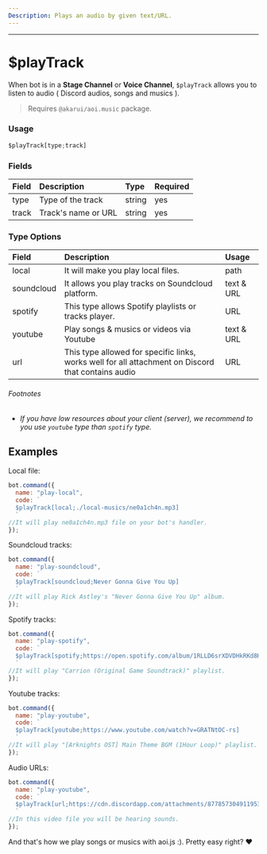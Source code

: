 ```yaml
---
Description: Plays an audio by given text/URL.
---
```

<hr>

# $playTrack

When bot is in a **Stage Channel** or **Voice Channel**, `$playTrack` allows you to listen to audio ( Discord audios, songs and musics ).

> Requires `@akarui/aoi.music` package.

### Usage 
```js
$playTrack[type;track]
```
### Fields
| Field | Description | Type | Required |
| :--- | :--- | :--- | :--- |
| type | Type of the track | string | yes |
| track | Track's name or URL | string | yes |


### Type Options
| Field | Description | Usage |
| :--- | :--- | :--- |
| local | It will make you play local files. | path |
| soundcloud | It allows you play tracks on Soundcloud platform. | text & URL |
| spotify | This type allows Spotify playlists or tracks player. | URL |
| youtube | Play songs & musics or videos via Youtube | text & URL |
| url | This type allowed for specific links, works well for all attachment on Discord that contains audio| URL |

###### Footnotes
* *If you have low resources about your client (server), we recommend to you use `youtube` type than `spotify` type.*

## Examples
Local file:
```js
bot.command({
  name: "play-local",
  code: `
  $playTrack[local;./local-musics/ne0a1ch4n.mp3]
  `
//It will play ne0a1ch4n.mp3 file on your bot's handler.
});
```
Soundcloud tracks:
```js
bot.command({
  name: "play-soundcloud",
  code: `
  $playTrack[soundcloud;Never Gonna Give You Up]
  `
//It will play Rick Astley's "Never Gonna Give You Up" album.
});
```
Spotify tracks:
```js
bot.command({
  name: "play-spotify",
  code: `
  $playTrack[spotify;https://open.spotify.com/album/1RLLD6srXDVDHkRKd8HfaM?si=h51ooGfFRryIelumMIaI9w&utm_source=native-share-menu]
  `
//It will play "Carrion (Original Game Soundtrack)" playlist.
});
```
Youtube tracks:
```js
bot.command({
  name: "play-youtube",
  code: `
  $playTrack[youtube;https://www.youtube.com/watch?v=GRATNtOC-rs]
  `
//It will play "[Arknights OST] Main Theme BGM (1Hour Loop)" playlist. You can also text instead inserting link :)
});
```
Audio URLs:
```js
bot.command({
  name: "play-youtube",
  code: `
  $playTrack[url;https://cdn.discordapp.com/attachments/877857304911953930/969282303887028264/9F004493-A7F6-4B3B-8FC1-CC9812DC6621.mov]
  `
//In this video file you will be hearing sounds.
});
```

And that's how we play songs or musics with aoi.js :). Pretty easy right? ♥ 
